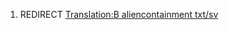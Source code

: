 1.  REDIRECT [Translation:B aliencontainment
    txt/sv](Translation:B_aliencontainment_txt/sv "wikilink")